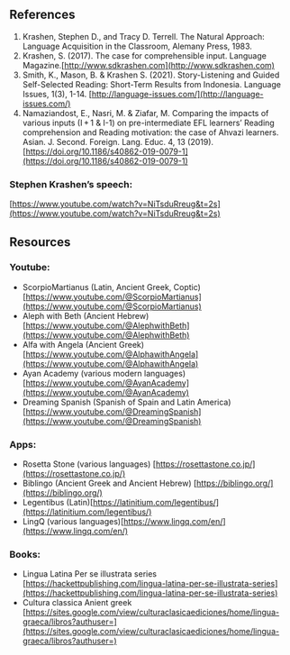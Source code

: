 ## References

1. Krashen, Stephen D., and Tracy D. Terrell. The Natural Approach: Language Acquisition in the Classroom, Alemany Press, 1983.
2. Krashen, S. (2017). The case for comprehensible input. Language Magazine.[http://www.sdkrashen.com](http://www.sdkrashen.com)
3. Smith, K., Mason, B. & Krashen S. (2021). Story-Listening and Guided Self-Selected Reading: Short-Term Results from Indonesia. Language Issues, 1(3), 1-14. [http://language-issues.com/](http://language-issues.com/)
4. Namaziandost, E., Nasri, M. & Ziafar, M. Comparing the impacts of various inputs (I + 1 & I-1) on pre-intermediate EFL learners’ Reading comprehension and Reading motivation: the case of Ahvazi learners. Asian. J. Second. Foreign. Lang. Educ. 4, 13 (2019). [https://doi.org/10.1186/s40862-019-0079-1](https://doi.org/10.1186/s40862-019-0079-1)

### Stephen Krashen’s speech:
[https://www.youtube.com/watch?v=NiTsduRreug&t=2s](https://www.youtube.com/watch?v=NiTsduRreug&t=2s)

## Resources

### Youtube:

- ScorpioMartianus (Latin, Ancient Greek, Coptic)
[https://www.youtube.com/@ScorpioMartianus](https://www.youtube.com/@ScorpioMartianus)
- Aleph with Beth (Ancient Hebrew) [https://www.youtube.com/@AlephwithBeth](https://www.youtube.com/@AlephwithBeth)
- Alfa with Angela (Ancient Greek) [https://www.youtube.com/@AlphawithAngela](https://www.youtube.com/@AlphawithAngela)
- Ayan Academy (various modern languages) [https://www.youtube.com/@AyanAcademy](https://www.youtube.com/@AyanAcademy)
- Dreaming Spanish (Spanish of Spain and Latin America)[https://www.youtube.com/@DreamingSpanish](https://www.youtube.com/@DreamingSpanish)

### Apps:

- Rosetta Stone (various languages) [https://rosettastone.co.jp/](https://rosettastone.co.jp/)
- Biblingo (Ancient Greek and Ancient Hebrew) [https://biblingo.org/](https://biblingo.org/)
- Legentibus (Latin)[https://latinitium.com/legentibus/](https://latinitium.com/legentibus/)
- LingQ (various languages)[https://www.lingq.com/en/](https://www.lingq.com/en/)

### Books:

- Lingua Latina Per se illustrata series  
  [https://hackettpublishing.com/lingua-latina-per-se-illustrata-series](https://hackettpublishing.com/lingua-latina-per-se-illustrata-series)
- Cultura classica Anient greek  
  [https://sites.google.com/view/culturaclasicaediciones/home/lingua-graeca/libros?authuser=](https://sites.google.com/view/culturaclasicaediciones/home/lingua-graeca/libros?authuser=)
